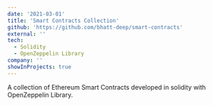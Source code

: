 ```yaml
---
date: '2021-03-01'
title: 'Smart Contracts Collection'
github: 'https://github.com/bhatt-deep/smart-contracts'
external: ''
tech:
  - Solidity
  - OpenZeppelin Library
company: ''
showInProjects: true
---
```


A collection of Ethereum Smart Contracts developed in solidity with OpenZeppelin Library.

